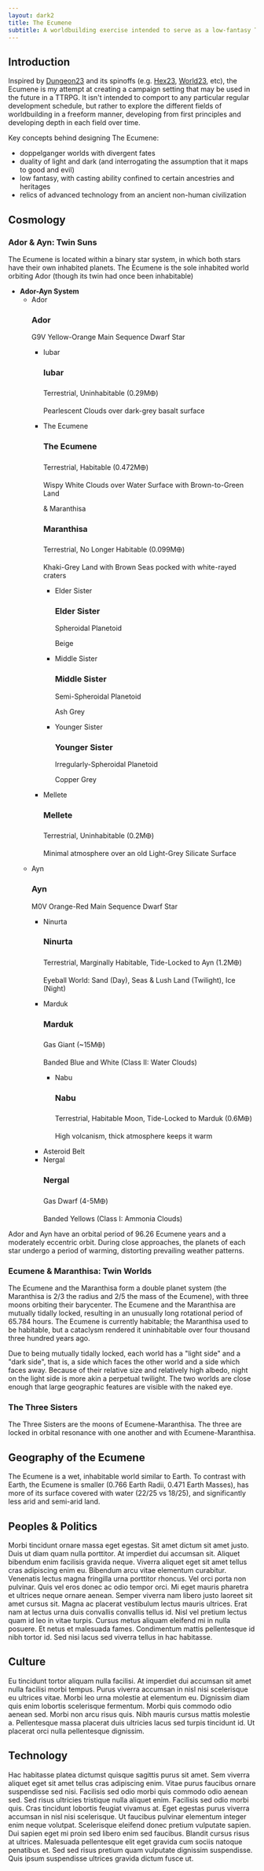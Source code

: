 ```yaml
---
layout: dark2
title: The Ecumene
subtitle: A worldbuilding exercise intended to serve as a low-fantasy TTRPG setting.
---
```


<link rel="stylesheet" href="/assets/css/world-doodles.css">

## Introduction

Inspired by [Dungeon23](https://seanmccoy.substack.com/p/dungeon23) and its spinoffs (e.g. [Hex23](https://www.youtube.com/watch?v=eDZcY_PYvrk), [World23](https://www.reddit.com/r/worldbuilding/comments/zx7jtp/world23_a_daily_worldbuilding_challenge_for_2023/), etc), the Ecumene is my attempt at creating a campaign setting that may be used in the future in a TTRPG. It isn't intended to comport to any particular regular development schedule, but rather to explore the different fields of worldbuilding in a freeform manner, developing from first principles and developing depth in each field over time.

Key concepts behind designing The Ecumene:
- doppelganger worlds with divergent fates
- duality of light and dark (and interrogating the assumption that it maps to good and evil)
- low fantasy, with casting ability confined to certain ancestries and heritages
- relics of advanced technology from an ancient non-human civilization

## Cosmology

### Ador & Ayn: Twin Suns

The Ecumene is located within a binary star system, in which both stars have their own inhabited planets. The Ecumene is the sole inhabited world orbiting Ador (though its twin had once been inhabitable)

<ul class="tree">
	<li><a style="font-weight:bold">Ador-Ayn System</a>
		<ul>
			<li>
				<a>Ador</a>
				<aside id="infobox-ador">
					<h3>Ador</h3>
					<div class="doodle">
						<div class="surface"></div>
						<div class="companion"></div>
					</div>
					<p>G9V Yellow-Orange Main Sequence Dwarf Star</p>
				</aside>
				<ul>
					<li>
						<a>Iubar</a>
						<aside id="infobox-iubar">
							<h3>Iubar</h3>
							<div class="doodle">
								<div class="surface"></div>
							</div>
							<p>Terrestrial, Uninhabitable (0.29M🜨)</p>
							<p>Pearlescent Clouds over dark-grey basalt surface</p>
						</aside>
					</li>
					<li>
						<a>The Ecumene</a>
						<aside id="infobox-ecumene">
							<h3>The Ecumene</h3>
							<div class="doodle">
								<div class="surface"></div>
								<div class="moon"></div>
							</div>
							<p>Terrestrial, Habitable (0.472M🜨)</p>
							<p>Wispy White Clouds over Water Surface with Brown-to-Green Land</p>
						</aside>
						<span>&</span>
						<a>Maranthisa</a>
						<aside id="infobox-maranthisa">
							<h3>Maranthisa</h3>
							<div class="doodle">
								<div class="surface"></div>
								<div class="moon"></div>
							</div>
							<p>Terrestrial, No Longer Habitable (0.099M🜨)</p>
							<p>Khaki-Grey Land with Brown Seas pocked with white-rayed craters</p>
						</aside>
						<ul>
							<li>
								<a>Elder Sister</a>
								<aside>
									<h3>Elder Sister</h3>
									<p>Spheroidal Planetoid</p>
									<p>Beige</p>
								</aside>
							</li>
							<li>
								<a>Middle Sister</a>
								<aside>
									<h3>Middle Sister</h3>
									<p>Semi-Spheroidal Planetoid</p>
									<p>Ash Grey</p>
								</aside>
							</li>
							<li>
								<a>Younger Sister</a>
								<aside>
									<h3>Younger Sister</h3>
									<p>Irregularly-Spheroidal Planetoid</p>
									<p>Copper Grey</p>
								</aside>
							</li>
						</ul>
					</li>
					<li>
						<a>Mellete</a>
						<aside>
							<h3>Mellete</h3>
							<p>Terrestrial, Uninhabitable (0.2M🜨)</p>
							<p>Minimal atmosphere over an old Light-Grey Silicate Surface</p>
						</aside>
					</li>
				</ul>
			</li>
			<li>
				<a>Ayn</a>
				<aside id="infobox-ayn">
					<h3>Ayn</h3>
					<div class="doodle">
						<div class="surface"></div>
						<div class="companion"></div>
					</div>
					<p>M0V Orange-Red Main Sequence Dwarf Star</p>
				</aside>
				<ul>
					<li>
						<a>Ninurta</a>
						<aside>
							<h3>Ninurta</h3>
							<p>Terrestrial, Marginally Habitable, Tide-Locked to Ayn (1.2M🜨)</p>
							<p>Eyeball World: Sand (Day), Seas & Lush Land (Twilight), Ice (Night)</p>
						</aside>
					</li>
					<li>
						<a>Marduk</a>
						<aside id="infobox-marduk">
							<h3>Marduk</h3>
							<div class="doodle">
								<div class="surface"></div>
								<div class="moon"></div>
							</div>
							<p>Gas Giant (~15M🜨)</p>
							<p>Banded Blue and White (Class II: Water Clouds)</p>
						</aside>
						<ul>
							<li>
								<a>Nabu</a>
								<aside>
									<h3>Nabu</h3>
									<p>Terrestrial, Habitable Moon, Tide-Locked to Marduk (0.6M🜨)</p>
									<p>High volcanism, thick atmosphere keeps it warm</p>
								</aside>
							</li>
						</ul>
					</li>
					<li>
						<a>Asteroid Belt</a>
					</li>
					<li>
						<a>Nergal</a>
						<aside>
							<h3>Nergal</h3>
							<p>Gas Dwarf (4-5M🜨)</p>
							<p>Banded Yellows (Class I: Ammonia Clouds)</p>
						</aside>
					</li>
				</ul>
			</li>
		</ul>
	</li>
</ul>

Ador and Ayn have an orbital period of 96.26 Ecumene years and a moderately eccentric orbit. During close approaches, the planets of each star undergo a period of warming, distorting prevailing weather patterns.

### Ecumene & Maranthisa: Twin Worlds

The Ecumene and the Maranthisa form a double planet system (the Maranthisa is 2/3 the radius and 2/5 the mass of the Ecumene), with three moons orbiting their barycenter. The Ecumene and the Maranthisa are mutually tidally locked, resulting in an unusually long rotational period of 65.784 hours. The Ecumene is currently habitable; the Maranthisa used to be habitable, but a cataclysm rendered it uninhabitable over four thousand three hundred years ago.

Due to being mutually tidally locked, each world has a "light side" and a "dark side", that is, a side which faces the other world and a side which faces away. Because of their relative size and relatively high albedo, night on the light side is more akin a perpetual twilight. The two worlds are close enough that large geographic features are visible with the naked eye.

### The Three Sisters

The Three Sisters are the moons of Ecumene-Maranthisa. The three are locked in orbital resonance with one another and with Ecumene-Maranthisa.

## Geography of the Ecumene

The Ecumene is a wet, inhabitable world similar to Earth. To contrast with Earth, the Ecumene is smaller (0.766 Earth Radii, 0.471 Earth Masses), has more of its surface covered with water (22/25 vs 18/25), and significantly less arid and semi-arid land.

## Peoples & Politics

Morbi tincidunt ornare massa eget egestas. Sit amet dictum sit amet justo. Duis ut diam quam nulla porttitor. At imperdiet dui accumsan sit. Aliquet bibendum enim facilisis gravida neque. Viverra aliquet eget sit amet tellus cras adipiscing enim eu. Bibendum arcu vitae elementum curabitur. Venenatis lectus magna fringilla urna porttitor rhoncus. Vel orci porta non pulvinar. Quis vel eros donec ac odio tempor orci. Mi eget mauris pharetra et ultrices neque ornare aenean. Semper viverra nam libero justo laoreet sit amet cursus sit. Magna ac placerat vestibulum lectus mauris ultrices. Erat nam at lectus urna duis convallis convallis tellus id. Nisl vel pretium lectus quam id leo in vitae turpis. Cursus metus aliquam eleifend mi in nulla posuere. Et netus et malesuada fames. Condimentum mattis pellentesque id nibh tortor id. Sed nisi lacus sed viverra tellus in hac habitasse.

## Culture

Eu tincidunt tortor aliquam nulla facilisi. At imperdiet dui accumsan sit amet nulla facilisi morbi tempus. Purus viverra accumsan in nisl nisi scelerisque eu ultrices vitae. Morbi leo urna molestie at elementum eu. Dignissim diam quis enim lobortis scelerisque fermentum. Morbi quis commodo odio aenean sed. Morbi non arcu risus quis. Nibh mauris cursus mattis molestie a. Pellentesque massa placerat duis ultricies lacus sed turpis tincidunt id. Ut placerat orci nulla pellentesque dignissim.

## Technology

Hac habitasse platea dictumst quisque sagittis purus sit amet. Sem viverra aliquet eget sit amet tellus cras adipiscing enim. Vitae purus faucibus ornare suspendisse sed nisi. Facilisis sed odio morbi quis commodo odio aenean sed. Sed risus ultricies tristique nulla aliquet enim. Facilisis sed odio morbi quis. Cras tincidunt lobortis feugiat vivamus at. Eget egestas purus viverra accumsan in nisl nisi scelerisque. Ut faucibus pulvinar elementum integer enim neque volutpat. Scelerisque eleifend donec pretium vulputate sapien. Dui sapien eget mi proin sed libero enim sed faucibus. Blandit cursus risus at ultrices. Malesuada pellentesque elit eget gravida cum sociis natoque penatibus et. Sed sed risus pretium quam vulputate dignissim suspendisse. Quis ipsum suspendisse ultrices gravida dictum fusce ut.
